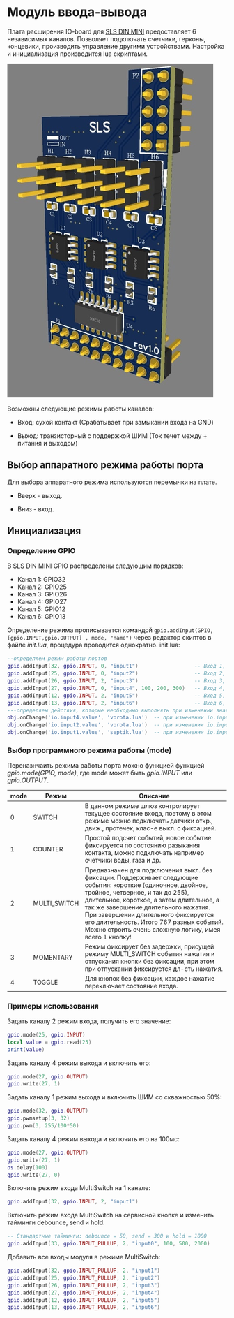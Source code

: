 # Модуль ввода-вывода
Плата расширения IO-board для [SLS DIN MINI](/devices/din_mini_base_rus.md) предоставляет 6 независимых каналов. Позволяет подключать счетчики, герконы, концевики, производить управление другими устройствами. Настройка и инициализация производится lua скриптами. 

![IO](/devices/images/ioboard.png)

Возможны следующие режимы работы каналов:

* Вход: сухой контакт (Срабатывает при замыкании входа на GND)

* Выход: транзисторный с поддержкой ШИМ (Ток течет между + питания и выходом)

## Выбор аппаратного режима работы порта
Для выбора аппаратного режима используются перемычки на плате.

* Вверх - выход.

* Вниз - вход.

## Инициализация
### Определение GPIO

В SLS DIN MINI GPIO распределены следующим порядков:
* Канал 1: GPIO32
* Канал 2: GPIO25
* Канал 3: GPIO26
* Канал 4: GPIO27
* Канал 5: GPIO12
* Канал 6: GPIO13

Определение режима прописывается  командой ```gpio.addInput(GPIO, [gpio.INPUT,gpio.OUTPUT] , mode, "name")```   через редактор скиптов в файле  *init.lua*, процедура проводится  однократно.
init.lua:
```lua 
--определяем режим работы портов
gpio.addInput(32, gpio.INPUT, 0, "input1")                  -- Вход 1, gpio 32  (датчик заполненного сэптика)
gpio.addInput(25, gpio.INPUT, 0, "input2")                  -- Вход 2, gpio 25  (геркон калитки)
gpio.addInput(26, gpio.INPUT, 2, "input3")                  -- Вход 3, gpio 26  
gpio.addInput(27, gpio.INPUT, 0, "input4", 100, 200, 300)   -- Вход 4, gpio 27   (геркон ворот)
gpio.addInput(12, gpio.INPUT, 2, "input5")                  -- Вход 5, gpio 12
gpio.addInput(13, gpio.INPUT, 2, "input6")                  -- Вход 6, gpio 13
---определяем действия, которые необходимо выполнять при изменении значений портов
obj.onChange('io.input4.value', 'vorota.lua')  -- при изменении io.input4.value выполним скрипт vorota.lua
obj.onChange('io.input2.value', 'vorota.lua')  -- при изменении io.input4.value выполним скрипт vorota.lua
obj.onChange('io.input1.value', 'septik.lua')  -- при изменении io.input4.value выполним скрипт vorota.lua
```
### Выбор программного режима работы (mode)

Переназнчаить  режима работы порта можно функцией функцией *gpio.mode(GPIO, mode)*, где mode может быть *gpio.INPUT* или *gpio.OUTPUT*.

| mode | Режим | Описание |
|-|-|-|
|0|SWITCH| В данном режиме шлюз контролирует текущее состояние входа, поэтому в этом режиме можно подключать датчики откр., движ., протечек, клас-е выкл. с фиксацией.|
|1|COUNTER| Простой подсчет событий, новое событие фиксируется по состоянию разыкания контакта, можно подключать например счетчики воды, газа и др.|
|2|MULTI_SWITCH|Предназначен для подключения выкл. без фиксации. Поддерживает следующие события: короткие (одиночное, двойное, тройное, четверное, и так до 255), длительное, короткое, а затем длительное, а так же завершение длительного нажатия. При завершении длительного фиксируется его длительность. Итого 767 разных событий. Можно строить очень сложную логику, имея всего 1 кнопку!|
|3|MOMENTARY| Режим фиксирует без задержки, присущей режиму MULTI_SWITCH события нажатия и отпускания кнопки без фиксации, при этом при отпускании фиксируется дл-сть нажатия.|
|4|TOGGLE|Для кнопок без фиксации, каждое нажатие переключает состояние входа.|

### Примеры использования
Задать каналу 2 режим входа, получить его значение:
```lua
gpio.mode(25, gpio.INPUT)
local value = gpio.read(25)
print(value)
```
Задать каналу 4 режим выхода и включить его:
```lua
gpio.mode(27, gpio.OUTPUT)
gpio.write(27, 1)
```
Задать каналу 1 режим выхода и включить ШИМ со скважностью 50%:
```lua
gpio.mode(32, gpio.OUTPUT)
gpio.pwmsetup(3, 32)
gpio.pwm(3, 255/100*50)
```
Задать каналу 4 режим выхода и включить его на 100мс:
```lua
gpio.mode(27, gpio.OUTPUT)
gpio.write(27, 1)
os.delay(100)
gpio.write(27, 0)
```



Включить режим входа MultiSwitch на 1 канале:
```lua
gpio.addInput(32, gpio.INPUT, 2, "input1")
```

Включить режим входа MultiSwitch на сервисной кнопке и изменить тайминги debounce, send и hold:
```lua
-- Стандартные тайминги: debounce = 50, send = 300 и hold = 1000
gpio.addInput(33, gpio.INPUT_PULLUP, 2, "input0", 100, 500, 2000)
```

Добавить все входы модуля в режиме MultiSwitch:
```lua
gpio.addInput(32, gpio.INPUT_PULLUP, 2, "input1")
gpio.addInput(25, gpio.INPUT_PULLUP, 2, "input2")
gpio.addInput(26, gpio.INPUT_PULLUP, 2, "input3")
gpio.addInput(27, gpio.INPUT_PULLUP, 2, "input4")
gpio.addInput(12, gpio.INPUT_PULLUP, 2, "input5")
gpio.addInput(13, gpio.INPUT_PULLUP, 2, "input6")
```



